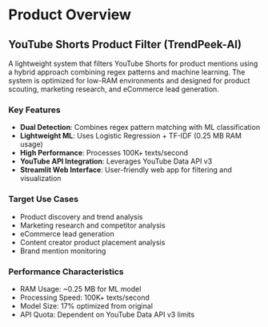 # Product Overview

## YouTube Shorts Product Filter (TrendPeek-AI)

A lightweight system that filters YouTube Shorts for product mentions using a hybrid approach combining regex patterns and machine learning. The system is optimized for low-RAM environments and designed for product scouting, marketing research, and eCommerce lead generation.

### Key Features
- **Dual Detection**: Combines regex pattern matching with ML classification
- **Lightweight ML**: Uses Logistic Regression + TF-IDF (0.25 MB RAM usage)
- **High Performance**: Processes 100K+ texts/second
- **YouTube API Integration**: Leverages YouTube Data API v3
- **Streamlit Web Interface**: User-friendly web app for filtering and visualization

### Target Use Cases
- Product discovery and trend analysis
- Marketing research and competitor analysis
- eCommerce lead generation
- Content creator product placement analysis
- Brand mention monitoring

### Performance Characteristics
- RAM Usage: ~0.25 MB for ML model
- Processing Speed: 100K+ texts/second
- Model Size: 17% optimized from original
- API Quota: Dependent on YouTube Data API v3 limits